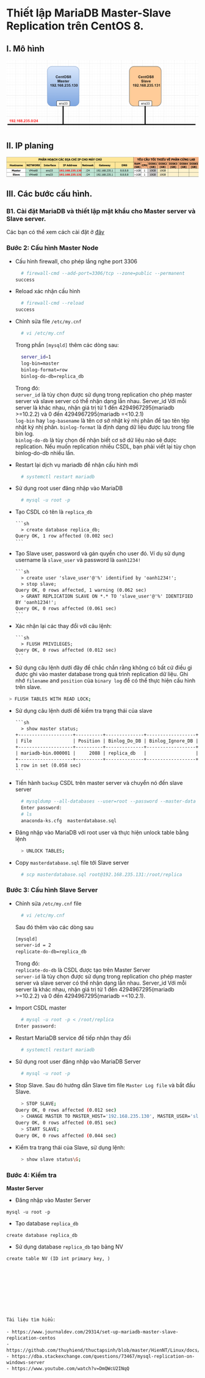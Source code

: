 # Thiết lập MariaDB Master-Slave Replication trên CentOS 8. 


## I. Mô hình 

![mô hình](../images/mohinh1.png)


## II. IP planing 

![ip planning ](../images/ipplaning.png)

## III. Các bước cấu hình.

### B1. Cài đặt MariaDB và thiết lập mật khẩu cho Master server và Slave server.

Các bạn có thể xem cách cài đặt ở [đây](../../Service/docs/MariaDB_on_CentOS8.md)

### Bước 2: Cấu hình Master Node  

- Cấu hình firewall, cho phép lắng nghe port 3306  

    ```sh
      # firewall-cmd --add-port=3306/tcp --zone=public --permanent
    success
    ```

- Reload xác nhận cấu hình  

    ```sh
      # firewall-cmd --reload
    success
    ```

- Chỉnh sửa file `/etc/my.cnf`  

    ```sh
      # vi /etc/my.cnf
    ```

    Trong phần `[mysqld]` thêm các dòng sau:

    ```sh
      server_id=1
      log-bin=master
      binlog-format=row
      binlog-do-db=replica_db
    ```

    Trong đó:  
    `server_id` là tùy chọn được sử dụng trong replication cho phép master server và slave server có thể nhận dạng lẫn nhau. Server_id Với mỗi server là khác nhau, nhận giá trị từ 1 đến 4294967295(mariadb >=10.2.2) và 0 đến 4294967295(mariadb =<10.2.1)  
    `log-bin` hay `log-basename` là tên cơ sở nhật ký nhị phân để tạo tên tệp nhật ký nhị phân. 
    `binlog-format` là định dạng dữ liệu được lưu trong file bin log.  
    `binlog-do-db` là tùy chọn để nhận biết cơ sở dữ liệu nào sẽ được replication. Nếu muốn replication nhiều CSDL, bạn phải viết lại tùy chọn binlog-do-db nhiều lần.  

- Restart lại dịch vụ mariadb để nhận cấu hình mới

    ```sh
      # systemctl restart mariadb
    ```

- Sử dụng root user đăng nhập vào MariaDB  

    ```sh
      # mysql -u root -p
    ```

- Tạo CSDL có tên là `replica_db`  

      ```sh
        > create database replica_db;
      Query OK, 1 row affected (0.002 sec)
      ```  

- Tạo Slave user, password và gán quyền cho user đó. Ví dụ sử dụng username là `slave_user` và password là `oanh1234!`  

      ```sh
        > create user 'slave_user'@'%' identified by 'oanh1234!';
        > stop slave;
      Query OK, 0 rows affected, 1 warning (0.062 sec)
        > GRANT REPLICATION SLAVE ON *.* TO 'slave_user'@'%' IDENTIFIED BY 'oanh1234!';
      Query OK, 0 rows affected (0.061 sec)
      ```

- Xác nhận lại các thay đổi với câu lệnh:  
      
      ```sh
        > FLUSH PRIVILEGES;
      Query OK, 0 rows affected (0.012 sec)
      ```  
- Sử dụng câu lệnh dưới đây để chắc chắn rằng không có bất cứ điều gì được ghi vào master database trong quá trình replication dữ liệu. Ghi nhớ `filename` and `position` của `binary log` để có thể thực hiện cấu hình trên slave.  

```sh
 > FLUSH TABLES WITH READ LOCK;
```  
- Sử dụng câu lệnh dưới để kiểm tra trạng thái của slave  

      ```sh
        > show master status;
      +--------------------+----------+--------------+------------------+
      | File               | Position | Binlog_Do_DB | Binlog_Ignore_DB |
      +--------------------+----------+--------------+------------------+
      | mariadb-bin.000001 |     2088 | replica_db   |                  |
      +--------------------+----------+--------------+------------------+
      1 row in set (0.058 sec)
      ```  
- Tiến hành `backup` CSDL trên master server và chuyển nó đến slave server  

  ```sh
    # mysqldump --all-databases --user=root --password --master-data > masterdatabase.sql
    Enter password:
    # ls
    anaconda-ks.cfg  masterdatabase.sql  
  ```  

- Đăng nhập vào MariaDB với root user và thực hiện unlock table bằng lệnh  

    ```sh
      > UNLOCK TABLES;
    ```  

- Copy `masterdatabase.sql` file tới Slave server 

    ```sh
      # scp masterdatabase.sql root@192.168.235.131:/root/replica
    ``` 

### Bước 3: Cấu hình Slave Server  

- Chỉnh sửa `/etc/my.cnf` file

    ```sh
      # vi /etc/my.cnf
    ```

    Sau đó thêm vào các dòng sau

    ```sh
    [mysqld]
    server-id = 2
    replicate-do-db=replica_db
    ```    

    Trong đó:  
      `replicate-do-db` là CSDL được tạo trên Master Server  
      `server-id` là tùy chọn được sử dụng trong replication cho phép master server và slave server có thể nhận dạng lẫn nhau. Server_id Với mỗi server là khác nhau, nhận giá trị từ 1 đến 4294967295(mariadb >=10.2.2) và 0 đến 4294967295(mariadb =<10.2.1). 

- Import CSDL master  

    ```sh
      # mysql -u root -p < /root/replica
    Enter password:
    ```  

- Restart MariaDB service để tiếp nhận thay đổi  

    ```sh
      # systemctl restart mariadb
    ```  

- Sử dụng root user đăng nhập vào MariaDB Server  

    ```sh
      # mysql -u root -p
    ```  

- Stop Slave. Sau đó hướng dẫn Slave tìm file `Master Log file` và bắt đầu Slave.  

    ```sh
      > STOP SLAVE;
    Query OK, 0 rows affected (0.012 sec)
      > CHANGE MASTER TO MASTER_HOST='192.168.235.130', MASTER_USER='slave_user', MASTER_PASSWORD='oanh1234!', MASTER_LOG_FILE='mariadb-bin.000001', MASTER_LOG_POS=2088;
    Query OK, 0 rows affected (0.051 sec)
      > START SLAVE;
    Query OK, 0 rows affected (0.044 sec)
    ```  

- Kiểm tra trạng thái của Slave, sử dụng lệnh:  

    ```sh
      > show slave status\G;
    ```

### Bước 4: Kiểm tra

**Master Server**

- Đăng nhập vào Master Server 
```
mysql -u root -p 
```
- Tạo database `replica_db`

```
create database replica_db
```
- Sử dụng database `replica_db` tạo bảng NV 

```
create table NV (ID int primary key, )









Tài liệu tìm hiểu: 

- https://www.journaldev.com/29314/set-up-mariadb-master-slave-replication-centos
- https://github.com/thuyhiend/thuctapsinh/blob/master/HienNT/Linux/docs/LAMP/MariaDB/Mo_Hinh/master_slave.md
- https://dba.stackexchange.com/questions/73467/mysql-replication-on-windows-server
- https://www.youtube.com/watch?v=DmQWcU2INqQ


